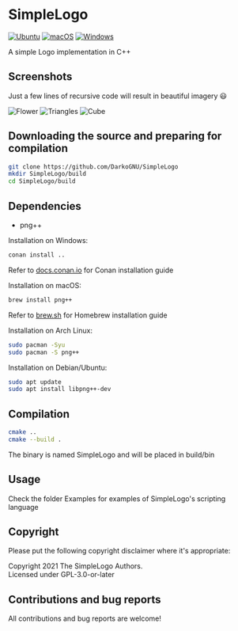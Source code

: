 # SimpleLogo

[![Ubuntu](https://github.com/DarkoGNU/SimpleLogo/actions/workflows/Ubuntu.yml/badge.svg)](https://github.com/DarkoGNU/SimpleLogo/actions/workflows/Ubuntu.yml) [![macOS](https://github.com/DarkoGNU/SimpleLogo/actions/workflows/macOS.yml/badge.svg)](https://github.com/DarkoGNU/SimpleLogo/actions/workflows/macOS.yml) [![Windows](https://github.com/DarkoGNU/SimpleLogo/actions/workflows/Windows.yml/badge.svg)](https://github.com/DarkoGNU/SimpleLogo/actions/workflows/Windows.yml)

A simple Logo implementation in C++

## Screenshots

Just a few lines of recursive code will result in beautiful imagery 😃

![Flower](https://user-images.githubusercontent.com/42816979/167272139-54b535ec-5d08-4f08-8e9f-f2cbb324ccfe.png)
![Triangles](https://user-images.githubusercontent.com/42816979/167272079-b982e0c7-8f41-42f3-9196-45432bf5968d.png)
![Cube](https://user-images.githubusercontent.com/42816979/167272080-68247144-ec3d-4f76-8b39-024fecae0f0d.png)

## Downloading the source and preparing for compilation

```sh
git clone https://github.com/DarkoGNU/SimpleLogo
mkdir SimpleLogo/build
cd SimpleLogo/build
```

## Dependencies

- png++

Installation on Windows:
```cmd
conan install ..
```
Refer to [docs.conan.io](https://docs.conan.io/en/latest/installation.html) for Conan installation guide

Installation on macOS:
```sh
brew install png++
```
Refer to [brew.sh](https://brew.sh/) for Homebrew installation guide

Installation on Arch Linux:
```sh
sudo pacman -Syu
sudo pacman -S png++
```

Installation on Debian/Ubuntu:
```sh
sudo apt update
sudo apt install libpng++-dev
```

## Compilation

```sh
cmake ..
cmake --build .
```

The binary is named SimpleLogo and will be placed in build/bin

## Usage

Check the folder Examples for examples of SimpleLogo's scripting language

## Copyright

Please put the following copyright disclaimer where it's appropriate:

Copyright 2021 The SimpleLogo Authors.  
Licensed under GPL-3.0-or-later

## Contributions and bug reports

All contributions and bug reports are welcome!
